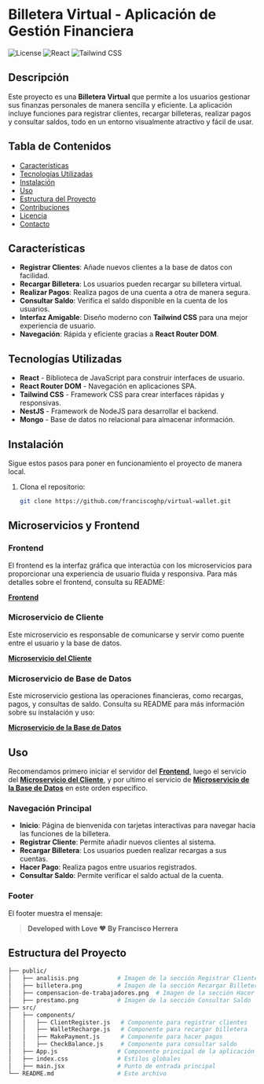 # Billetera Virtual - Aplicación de Gestión Financiera

![License](https://img.shields.io/badge/license-MIT-blue.svg)
![React](https://img.shields.io/badge/React-17.0.2-blue.svg)
![Tailwind CSS](https://img.shields.io/badge/TailwindCSS-2.2.19-blue.svg)

## Descripción

Este proyecto es una **Billetera Virtual** que permite a los usuarios gestionar sus finanzas personales de manera sencilla y eficiente. La aplicación incluye funciones para registrar clientes, recargar billeteras, realizar pagos y consultar saldos, todo en un entorno visualmente atractivo y fácil de usar.

## Tabla de Contenidos

- [Características](#características)
- [Tecnologías Utilizadas](#tecnologías-utilizadas)
- [Instalación](#instalación)
- [Uso](#uso)
- [Estructura del Proyecto](#estructura-del-proyecto)
- [Contribuciones](#contribuciones)
- [Licencia](#licencia)
- [Contacto](#contacto)

## Características

- **Registrar Clientes**: Añade nuevos clientes a la base de datos con facilidad.
- **Recargar Billetera**: Los usuarios pueden recargar su billetera virtual.
- **Realizar Pagos**: Realiza pagos de una cuenta a otra de manera segura.
- **Consultar Saldo**: Verifica el saldo disponible en la cuenta de los usuarios.
- **Interfaz Amigable**: Diseño moderno con **Tailwind CSS** para una mejor experiencia de usuario.
- **Navegación**: Rápida y eficiente gracias a **React Router DOM**.

## Tecnologías Utilizadas

- **React** - Biblioteca de JavaScript para construir interfaces de usuario.
- **React Router DOM** - Navegación en aplicaciones SPA.
- **Tailwind CSS** - Framework CSS para crear interfaces rápidas y responsivas.
- **NestJS** - Framework de NodeJS para desarrollar el backend.
- **Mongo** - Base de datos no relacional para almacenar información.

## Instalación

Sigue estos pasos para poner en funcionamiento el proyecto de manera local.

1. Clona el repositorio:

    ```bash
    git clone https://github.com/franciscoghp/virtual-wallet.git
    ```

## Microservicios y Frontend

### Frontend

El frontend es la interfaz gráfica que interactúa con los microservicios para proporcionar una experiencia de usuario fluida y responsiva. Para más detalles sobre el frontend, consulta su README:

[**Frontend**](./virtual-wallet-frontend\README.md)

### Microservicio de Cliente

Este microservicio es responsable de comunicarse y servir como puente entre el usuario y la base de datos.

[**Microservicio del Cliente**](./client-service\README.md)

### Microservicio de Base de Datos

Este microservicio gestiona las operaciones financieras, como recargas, pagos, y consultas de saldo. Consulta su README para más información sobre su instalación y uso:

[**Microservicio de la Base de Datos**](./db-service\README.md)

## Uso

Recomendamos primero iniciar el servidor del [**Frontend**](./virtual-wallet-frontend\README.md), luego el servicio del [**Microservicio del Cliente**](./client-service\README.md), y por ultimo el servicio de [**Microservicio de la Base de Datos**](./db-service\README.md) en este orden especifico.

### Navegación Principal

- **Inicio**: Página de bienvenida con tarjetas interactivas para navegar hacia las funciones de la billetera.
- **Registrar Cliente**: Permite añadir nuevos clientes al sistema.
- **Recargar Billetera**: Los usuarios pueden realizar recargas a sus cuentas.
- **Hacer Pago**: Realiza pagos entre usuarios registrados.
- **Consultar Saldo**: Permite verificar el saldo actual de la cuenta.

### Footer

El footer muestra el mensaje:

> **Developed with Love ❤️ By Francisco Herrera**

## Estructura del Proyecto

```bash
├── public/
│   ├── analisis.png           # Imagen de la sección Registrar Cliente
│   ├── billetera.png          # Imagen de la sección Recargar Billetera
│   ├── compensacion-de-trabajadores.png  # Imagen de la sección Hacer Pago
│   ├── prestamo.png           # Imagen de la sección Consultar Saldo
├── src/
│   ├── components/
│   │   ├── ClientRegister.js   # Componente para registrar clientes
│   │   ├── WalletRecharge.js   # Componente para recargar billetera
│   │   ├── MakePayment.js      # Componente para hacer pagos
│   │   ├── CheckBalance.js     # Componente para consultar saldo
│   ├── App.js                 # Componente principal de la aplicación
│   ├── index.css              # Estilos globales
│   ├── main.jsx               # Punto de entrada principal
└── README.md                  # Este archivo

